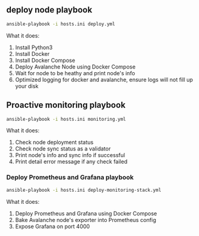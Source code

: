 ## deploy node playbook

```bash
ansible-playbook -i hosts.ini deploy.yml
```

What it does:
1. Install Python3
2. Install Docker
3. Install Docker Compose
4. Deploy Avalanche Node using Docker Compose
5. Wait for node to be heathy and print node's info
6. Optimized logging for docker and avalanche, ensure logs will not fill up your disk

## Proactive monitoring playbook

```bash
ansible-playbook -i hosts.ini monitoring.yml
```

What it does:
1. Check node deployment status
2. Check node sync status as a validator
3. Print node's info and sync info if successful
4. Print detail error message if any check failed

### Deploy Prometheus and Grafana playbook

```bash
ansible-playbook -i hosts.ini deploy-monitoring-stack.yml
```
What it does:
1. Deploy Prometheus and Grafana using Docker Compose
2. Bake Avalanche node's exporter into Prometheus config
3. Expose Grafana on port 4000